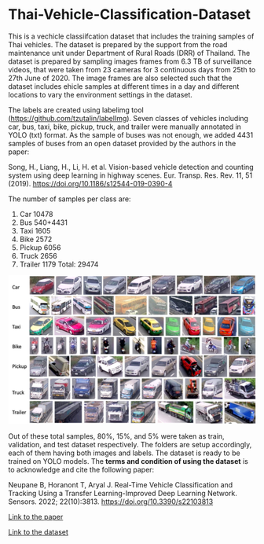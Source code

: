 # Thai-Vehicle-Classification-Dataset

This is a vechicle classiifcation dataset that includes the training samples of Thai vehicles. The dataset is prepared by the support from the road maintenance unit under Department of Rural Roads (DRR) of Thailand. The dataset is prepared by sampling images frames from 6.3 TB of surveillance videos, that were taken from 23 cameras for 3 continuous days from 25th to 27th June of 2020. The image frames are also selected such that the dataset includes ehicle samples at different times in a day and different locations to vary the environment settings in the dataset.

The labels are created using labelimg tool (https://github.com/tzutalin/labelImg). Seven classes of vehicles including car, bus, taxi, bike, pickup, truck, and trailer were manually annotated in YOLO (txt) format. As the sample of buses was not enough, we added 4431 samples of buses from an open dataset provided by the authors in the paper:

Song, H., Liang, H., Li, H. et al. Vision-based vehicle detection and counting system using deep learning in highway scenes. Eur. Transp. Res. Rev. 11, 51 (2019). https://doi.org/10.1186/s12544-019-0390-4

The number of samples per class are:
1. Car      10478
2. Bus      540+4431
3. Taxi     1605
4. Bike     2572
5. Pickup   6056
6. Truck    2656
7. Trailer  1179
Total:      29474

![alt text](samples.jpg?raw=true)

Out of these total samples, 80%, 15%, and 5% were taken as train, validation, and test dataset respectively. The folders are setup accordingly, each of them having both images and labels. The dataset is ready to be trained on YOLO models. The **terms and condition of using the dataset** is to acknowledge and cite the following paper:

Neupane B, Horanont T, Aryal J. Real-Time Vehicle Classification and Tracking Using a Transfer Learning-Improved Deep Learning Network. Sensors. 2022; 22(10):3813. https://doi.org/10.3390/s22103813 

[Link to the paper](https://www.mdpi.com/1424-8220/22/10/3813)

[Link to the dataset](https://mappico-my.sharepoint.com/:u:/g/personal/bipul_n_siitgis_com/EfPMSt3cEchHnKlc8nuY1cQBGXzC_-vSoUbi61tfozdsJQ?e=7AzCbq)
